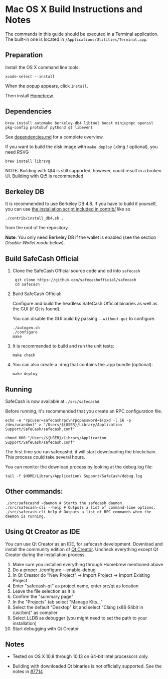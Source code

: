 Mac OS X Build Instructions and Notes
====================================
The commands in this guide should be executed in a Terminal application.
The built-in one is located in `/Applications/Utilities/Terminal.app`.

Preparation
-----------
Install the OS X command line tools:

`xcode-select --install`

When the popup appears, click `Install`.

Then install [Homebrew](https://brew.sh).

Dependencies
----------------------

    brew install automake berkeley-db4 libtool boost miniupnpc openssl pkg-config protobuf python3 qt libevent

See [dependencies.md](dependencies.md) for a complete overview.

If you want to build the disk image with `make deploy` (.dmg / optional), you need RSVG

    brew install librsvg

NOTE: Building with Qt4 is still supported, however, could result in a broken UI. Building with Qt5 is recommended.

Berkeley DB
-----------
It is recommended to use Berkeley DB 4.8. If you have to build it yourself,
you can use [the installation script included in contrib/](/contrib/install_db4.sh)
like so

```shell
./contrib/install_db4.sh .
```

from the root of the repository.

**Note**: You only need Berkeley DB if the wallet is enabled (see the section *Disable-Wallet mode* below).

Build SafeCash Official
------------------------

1. Clone the SafeCash Official source code and cd into `safecash`

        git clone https://github.com/safecashofficial/safecash
        cd safecash

2.  Build SafeCash Official:

    Configure and build the headless SafeCash Official binaries as well as the GUI (if Qt is found).

    You can disable the GUI build by passing `--without-gui` to configure.

        ./autogen.sh
        ./configure
        make

3.  It is recommended to build and run the unit tests:

        make check

4.  You can also create a .dmg that contains the .app bundle (optional):

        make deploy

Running
-------

SafeCash is now available at `./src/safecashd`

Before running, it's recommended that you create an RPC configuration file.

    echo -e "rpcuser=safecashrpc\nrpcpassword=$(xxd -l 16 -p /dev/urandom)" > "/Users/${USER}/Library/Application Support/SafeCash/safecash.conf"

    chmod 600 "/Users/${USER}/Library/Application Support/SafeCash/safecash.conf"

The first time you run safecashd, it will start downloading the blockchain. This process could take several hours.

You can monitor the download process by looking at the debug.log file:

    tail -f $HOME/Library/Application\ Support/SafeCash/debug.log

Other commands:
-------

    ./src/safecashd -daemon # Starts the safecash daemon.
    ./src/safecash-cli --help # Outputs a list of command-line options.
    ./src/safecash-cli help # Outputs a list of RPC commands when the daemon is running.

Using Qt Creator as IDE
------------------------
You can use Qt Creator as an IDE, for safecash development.
Download and install the community edition of [Qt Creator](https://www.qt.io/download/).
Uncheck everything except Qt Creator during the installation process.

1. Make sure you installed everything through Homebrew mentioned above
2. Do a proper ./configure --enable-debug
3. In Qt Creator do "New Project" -> Import Project -> Import Existing Project
4. Enter "safecash-qt" as project name, enter src/qt as location
5. Leave the file selection as it is
6. Confirm the "summary page"
7. In the "Projects" tab select "Manage Kits..."
8. Select the default "Desktop" kit and select "Clang (x86 64bit in /usr/bin)" as compiler
9. Select LLDB as debugger (you might need to set the path to your installation)
10. Start debugging with Qt Creator

Notes
-----

* Tested on OS X 10.8 through 10.13 on 64-bit Intel processors only.

* Building with downloaded Qt binaries is not officially supported. See the notes in [#7714](https://github.com/bitcoin/bitcoin/issues/7714)
